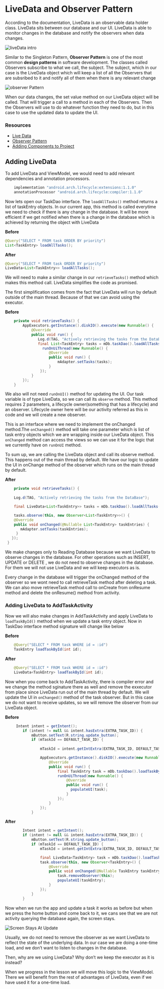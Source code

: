# LiveData and Observer Pattern

According to the documentation, LiveData is an observable data holder class. LiveData sits between our database and our UI. LiveData is 
able to monitor changes in the database and notify the observers when data changes.

![liveData intro](/images/livedata_intro.png)

Similar to the Singleton Pattern, **Observer Pattern** is one of the most common **design patterns** in software development. The classes 
called Observers subscribe to what we call, the subject. The subject, which in our case is the LiveData object which will keep a list of 
all the Observers that are subsribed to it and notify all of them when there is any relevant change

![observer Pattern](/images/observer_pattern.png)

When our data changes, the set value method on our LiveData object will be called. That will trigger a call to a method in each of the 
Observers. Then the Observers will use to do whatever function they need to do, but in this case to use the updated data to update the UI.

### Resources
- [Live Data](https://developer.android.com/topic/libraries/architecture/livedata)
- [Observer Pattern](https://en.wikipedia.org/wiki/Observer_pattern)
- [Adding Components to Project](https://developer.android.com/topic/libraries/architecture/adding-components)

## Adding LiveData

To add LiveData and ViewModel, we would need to add relevant dependencies and annotation processors.
```java
    implementation "android.arch.lifecycle:extensions:1.1.0"
    annotationProcessor "android.arch.lifecycle:compiler:1.1.0"
```
Now lets open our TaskDao interface. The `loadAllTasks()` method returns a list of taskEntry objects. In our current app, this method is called
everytime we need to check if there is any change in the database. It will be more efficient if we get notified when there is a change in 
the database which is achieved by returning the object with LiveData

**Before**                                                   
```java                                                     
@Query("SELECT * FROM task ORDER BY priority")           
List<TaskEntry> loadAllTasks();             
```                                                        
**After**
```java
@Query("SELECT * FROM task ORDER BY priority")           
LiveData<List<TaskEntry>> loadAllTasks(); 
```
We will need to make a similar change in our `retrieveTasks()` method which makes this method call. LiveData simplifies the code as promised.

The first simplification comes from the fact that LiveData will run by default outside of the main thread. Because of that we can avoid 
using the executor.

**Before**
```java
    private void retrieveTasks() {
        AppExecutors.getInstance().diskIO().execute(new Runnable() {
            @Override
            public void run() {
               Log.d(TAG, "Actively retrieving the tasks from the DataBase");
               final List<TaskEntry> tasks = mDb.taskDao().loadAllTasks();
                 runOnUiThread(new Runnable() {
                    @Override
                    public void run() {
                        mAdapter.setTasks(tasks);
                    }
                });
            }
        });
    }
```
We also will not need `runOnUI()` method for updating the UI. Our task variable is of type LiveData, so we can call its `observe` method.
This method requires 2 parameters, a lifecycle owner(something that has a lifecycle) and an observer. Lifecycle owner here will be our 
activity referred as this in code and we will create a new observer. 

This is an interface where we need to implement the onChanged method.The `onChanged()` method will take one parameter which is list
of task entry objects which we are wrapping inside our LiveData object. This `onChanged` method can access the views  so we can use it for 
the logic that we currently have on `runOnUI` method.

To sum up, we are calling the LiveData object and call its observe method. This happens out of the main thread by default. We have our logic
to update the UI in onChange method of the observer which runs on the main thread by default.

**After**
```java
    private void retrieveTasks() {
             
    Log.d(TAG, "Actively retrieving the tasks from the DataBase");

    final LiveData<List<TaskEntry>> tasks = mDb.taskDao().loadAllTasks();

    tasks.observe(this, new Observer<List<TaskEntry>>() {
    @Override
    public void onChanged(@Nullable List<TaskEntry> taskEntries) {
       mAdapter.setTasks(taskEntries);
     }
   }); 
 }
```
We make changes only to Reading Database because we want LiveData to observe changes in the database. For other operations such as INSERT,
UPDATE or DELETE , we do not need to observe changes in the database. For them we will not use LiveData and we will keep executors as is.

Every change in the database will trigger the onChanged method of the observer so we wont need to call retrieveTask method after
deleting a task. We can also move retrieveTask method call to onCreate from onResume method and delete the onResume() method from activity.

### Adding LiveData to AddTaskActivity

Now we will also make changes in AddTaskActivity and apply LiveData to `loadTaskById()` method when we update a task entry object. Now in TaskDao interface method signature will change like below

**Before**
```java
    @Query("SELECT * FROM task WHERE id = :id")
    TaskEntry loadTaskById(int id);
```
**After**
```java
    @Query("SELECT * FROM task WHERE id = :id")
    LiveData<TaskEntry> loadTaskById(int id);
```
Now when you come back to AddTaskActivity, there is compiler error and we change the method sginature there as well and remove the exxecutor from place since LiveData run out of the main thread by default. We will update the UI in `onChanged()` method of the task observer. But in this case we do not want to receive updates, so we will remove the observer from our LiveData object.

**Before**
```java
     Intent intent = getIntent();
        if (intent != null && intent.hasExtra(EXTRA_TASK_ID)) {
            mButton.setText(R.string.update_button);
            if (mTaskId == DEFAULT_TASK_ID) {
      
                mTaskId = intent.getIntExtra(EXTRA_TASK_ID, DEFAULT_TASK_ID);

                AppExecutors.getInstance().diskIO().execute(new Runnable() {
                    @Override
                    public void run() {
                        final TaskEntry task = mDb.taskDao().loadTaskById(mTaskId);
                        runOnUiThread(new Runnable() {
                            @Override
                            public void run() {
                              populateUI(task);
                            }
                        });
                    }
                });
            }
```
**After**
```java
        Intent intent = getIntent();
        if (intent != null && intent.hasExtra(EXTRA_TASK_ID)) {
            mButton.setText(R.string.update_button);
            if (mTaskId == DEFAULT_TASK_ID) {
                mTaskId = intent.getIntExtra(EXTRA_TASK_ID, DEFAULT_TASK_ID);

                final LiveData<TaskEntry> task = mDb.taskDao().loadTaskById(mTaskId);
                task.observe(this, new Observer<TaskEntry>() {
                    @Override
                    public void onChanged(@Nullable TaskEntry taskEntry) {
                        task.removeObserver(this);
                        populateUI(taskEntry);
                    }
                });
            }
        }
```

Now when we run the app and update a task it works as before but when we press the home button and come back to it, we cans see that we are not activity querying the database again, the screen stays.

![Screen Stays At Update](/images/screenstays_atupdate.PNG)

Usually, we do not need to remove the observer as we want LiveData to reflect the state of the underlying data. In our case we are doing a one-time load, and we don’t want to listen to changes in the database.

Then, why are we using LiveData? Why don’t we keep the executor as it is instead?

When we progress in the lesson we will move this logic to the ViewModel. There we will benefit from the rest of advantages of LiveData, even if we have used it for a one-time load.
   

